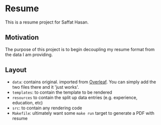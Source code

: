 # Resume

This is a resume project for Saffat Hasan.

## Motivation

The purpose of this project is to begin decoupling my resume format from the data I am providing.

## Layout

- `data`: contains original. imported from [Overleaf](https://overleaf.com). You can simply add the two files there and it 'just works'.
- `templates`: to contain the template to be rendered
- `resources` to contain the split up data entries (e.g. experience, education, etc)
- `src`: to contain any rendering code
- `Makefile`: ultimately want some `make run` target to generate a PDF with resume
